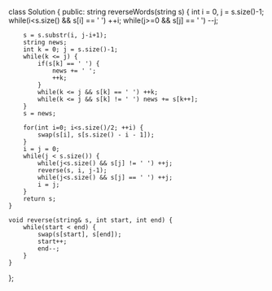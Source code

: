 class Solution {
public:
    string reverseWords(string s) {
        int i = 0, j = s.size()-1;
        while(i<s.size() && s[i] == ' ') ++i;
        while(j>=0 && s[j] == ' ') --j;
        
        s = s.substr(i, j-i+1);
        string news;
        int k = 0; j = s.size()-1;
        while(k <= j) {
            if(s[k] == ' ') {
                news += ' ';
                ++k;
            }
            while(k <= j && s[k] == ' ') ++k;
            while(k <= j && s[k] != ' ') news += s[k++];
        }
        s = news;
        
        for(int i=0; i<s.size()/2; ++i) {
            swap(s[i], s[s.size() - i - 1]);
        }
        i = j = 0;
        while(j < s.size()) {
            while(j<s.size() && s[j] != ' ') ++j;
            reverse(s, i, j-1);
            while(j<s.size() && s[j] == ' ') ++j;
            i = j;
        }
        return s;
    }
    
    void reverse(string& s, int start, int end) {
        while(start < end) {
            swap(s[start], s[end]);
            start++;
            end--;
        }
    }
};
